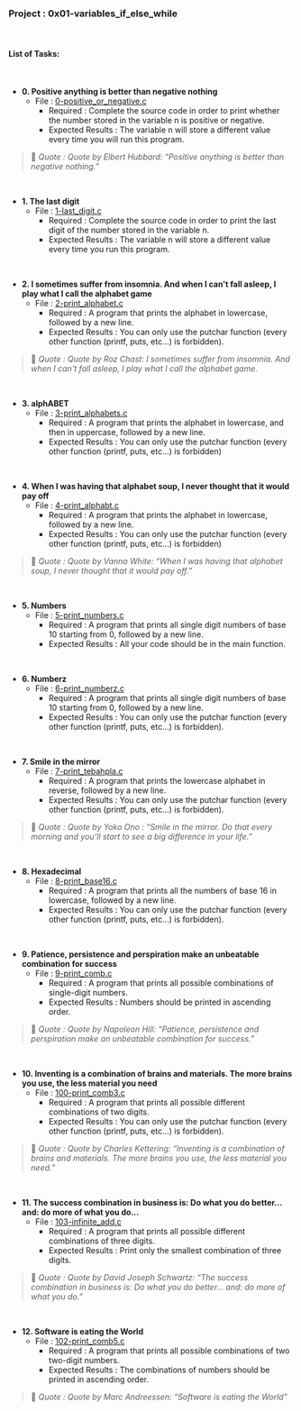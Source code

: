 <h3>Project : 0x01-variables_if_else_while</h3>
<br>

<h4>List of Tasks:</h4>
<br>

* **0. Positive anything is better than negative nothing**
  * File : [0-positive_or_negative.c](./0-positive_or_negative.c)
    * Required : Complete the source code in order to print whether the number stored in the variable n is positive or negative.
    * Expected Results : The variable n will store a different value every time you will run this program.
        
> 💬 *Quote : Quote by Elbert Hubbard: “Positive anything is better than negative nothing.”*

<br>

* **1. The last digit**
  * File : [1-last_digit.c](./1-last_digit.c)
    * Required : Complete the source code in order to print the last digit of the number stored in the variable n.
    * Expected Results : The variable n will store a different value every time you run this program.
<br>

* **2. I sometimes suffer from insomnia. And when I can't fall asleep, I play what I call the alphabet game**
  * File : [2-print_alphabet.c](./2-print_alphabet.c)
    * Required : A program that prints the alphabet in lowercase, followed by a new line.
    * Expected Results : You can only use the putchar function (every other function (printf, puts, etc…) is forbidden).

> 💬 *Quote : Quote by Roz Chast: I sometimes suffer from insomnia. And when I can't fall asleep, I play what I call the alphabet game.*

<br>

* **3. alphABET**
  * File : [3-print_alphabets.c](./3-print_alphabets.c)
    * Required : A program that prints the alphabet in lowercase, and then in uppercase, followed by a new line.
    * Expected Results : You can only use the putchar function (every other function (printf, puts, etc…) is forbidden)
<br>

* **4. When I was having that alphabet soup, I never thought that it would pay off**
  * File : [4-print_alphabt.c](./4-print_alphabt.c)
    * Required : A program that prints the alphabet in lowercase, followed by a new line.
    * Expected Results : You can only use the putchar function (every other function (printf, puts, etc…) is forbidden)

> 💬 *Quote : Quote by Vanna White: “When I was having that alphabet soup, I never thought that it would pay off.”*

<br>

* **5. Numbers**
  * File : [5-print_numbers.c](./5-print_numbers.c)
    * Required : A program that prints all single digit numbers of base 10 starting from 0, followed by a new line.
    * Expected Results : All your code should be in the main function.
<br>

* **6. Numberz**
  * File : [6-print_numberz.c](./6-print_numberz.c)
    * Required : A program that prints all single digit numbers of base 10 starting from 0, followed by a new line.
    * Expected Results : You can only use the putchar function (every other function (printf, puts, etc…) is forbidden).
<br>

* **7. Smile in the mirror**
  * File : [7-print_tebahpla.c](./7-print_tebahpla.c)
    * Required : A program that prints the lowercase alphabet in reverse, followed by a new line.
    * Expected Results : You can only use the putchar function (every other function (printf, puts, etc…) is forbidden).

> 💬 *Quote : Quote by Yoko Ono : “Smile in the mirror. Do that every morning and you’ll start to see a big difference in your life.”*

<br>

* **8. Hexadecimal**
  * File : [8-print_base16.c](./8-print_base16.c)
    * Required : A program that prints all the numbers of base 16 in lowercase, followed by a new line.
    * Expected Results : You can only use the putchar function (every other function (printf, puts, etc…) is forbidden).

<br>

* **9. Patience, persistence and perspiration make an unbeatable combination for success**
  * File : [9-print_comb.c](./9-print_comb.c)
    * Required : A program that prints all possible combinations of single-digit numbers.
    * Expected Results : Numbers should be printed in ascending order.

> 💬 *Quote : Quote by Napoleon Hill: “Patience, persistence and perspiration make an unbeatable combination for success.”*

<br>

* **10. Inventing is a combination of brains and materials. The more brains you use, the less material you need**
  * File : [100-print_comb3.c](./100-print_comb3.c)
    * Required : A program that prints all possible different combinations of two digits.
    * Expected Results : You can only use the putchar function (every other function (printf, puts, etc…) is forbidden).

> 💬 *Quote : Quote by Charles Kettering: “Inventing is a combination of brains and materials. The more brains you use, the less material you need.”*

<br>

* **11. The success combination in business is: Do what you do better... and: do more of what you do...**
  * File : [103-infinite_add.c](./103-infinite_add.c)
    * Required : A program that prints all possible different combinations of three digits.
    * Expected Results : Print only the smallest combination of three digits.

> 💬 *Quote : Quote by David Joseph Schwartz: “The success combination in business is: Do what you do better... and: do more of what you do.”*

<br>

* **12. Software is eating the World**
  * File : [102-print_comb5.c](./102-print_comb5.c)
    * Required : A program that prints all possible combinations of two two-digit numbers.
    * Expected Results : The combinations of numbers should be printed in ascending order.

> 💬 *Quote : Quote by Marc Andreessen: “Software is eating the World”*
